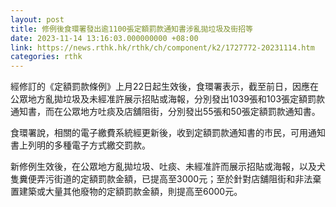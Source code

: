 ```yaml
---
layout: post
title: 修例後食環署發出逾1100張定額罰款通知書涉亂拋垃圾及街招等
date: 2023-11-14 13:16:03.000000000 +08:00
link: https://news.rthk.hk/rthk/ch/component/k2/1727772-20231114.htm
categories: rthk
---
```


經修訂的《定額罰款條例》上月22日起生效後，食環署表示，截至前日，因應在公眾地方亂拋垃圾及未經准許展示招貼或海報，分別發出1039張和103張定額罰款通知書，而在公眾地方吐痰及店舖阻街，分別發出55張和50張定額罰款通知書。

食環署說，相關的電子繳費系統經更新後，收到定額罰款通知書的市民，可用通知書上列明的多種電子方式繳交罰款。

新修例生效後，在公眾地方亂拋垃圾、吐痰、未經准許而展示招貼或海報，以及犬隻糞便弄污街道的定額罰款金額，已提高至3000元；至於針對店舖阻街和非法棄置建築或大量其他廢物的定額罰款金額，則提高至6000元。
